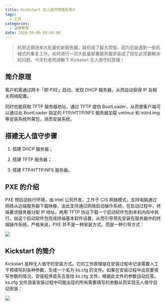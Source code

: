```yaml
---
title: Kickstart 无人值守原理及简介
tags:
  - 工具
categories:
  - 运维教程
date: 2020-09-06 00:00:00
---
```


> 机房近期进来大批量的新服务器，装机成了最大烦恼，因为总是遇到一些机械式的重复工作。如何进行一次大批量部署服务器安装成了现在必须要解决的问题。今天杜老师讲解下 Kickstart 无人值守的原理！

<!-- more -->

## 简介原理

客户机需通过网卡「即 PXE」启动，发现 DHCP 服务器，从而自动获得 IP 及相关网络配置。

同时也能获取 TFTP 服务器地址，通过 TFTP 提供 BootLoader，从而使客户端可以通过此 BootLoader 指定的 FTP/HTTP/NFS 服务器加载 vmlinuz 和 initrd.img 等安装系统所需包，进而安装系统。

## 搭建无人值守步骤

1. 搭建 DHCP 服务器；

2. 搭建 TFTP 服务器；

3. 搭建 FTP/HTTP/NFS 服务器。

## PXE 的介绍

PXE 预启动执行环境，由 Intel 公司开发，工作于 C/S 网络模式，支持电脑通过网络从远端服务器下载映像，由此支持通过网络启动操作系统，在启动过程中，终端要求服务器分配 IP 地址，再用 TFTP 协议下载一个启动软件包到本机内存中执行，由这个启动软件包完成终端基本软件设置，从而引导预先安装在服务器中的终端操作系统。严格来说，PXE 并不是一种安装方式，而是一种引导方式：

![](https://cdn.dusays.com/2020/09/259-1.jpg)

## Kickstart 的简介

Kickstart 是种无人值守的安装方式。它的工作原理是在安装过程中记录需要人工干预填写的各种参数，生成一个名为 ks.cfg 的文件。如果在安装过程中出现要填写参数的情况，安装程序首先去查找 ks.cfg 文件，根据此文件的参数自动应答。ks.cfg 文件涵盖安装过程中可能出现的所有需要填写的参数从而实现无人值守自动安装：

![](https://cdn.dusays.com/2020/09/259-2.jpg)
